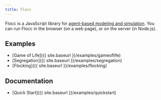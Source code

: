 ```yaml
---
title: Flocc
---
```


Flocc is a JavaScript library for [agent-based modeling and simulation](https://en.wikipedia.org/wiki/Agent-based_model). You can run Flocc in the browser (on a web page), or on the server (in Node.js).

## Examples

- [Game of Life]({{ site.baseurl }}/examples/gameoflife)
- [Segregation]({{ site.baseurl }}/examples/segregation)
- [Flocking]({{ site.baseurl }}/examples/flocking)

## Documentation

- [Quick Start]({{ site.baseurl }}/examples/quickstart)